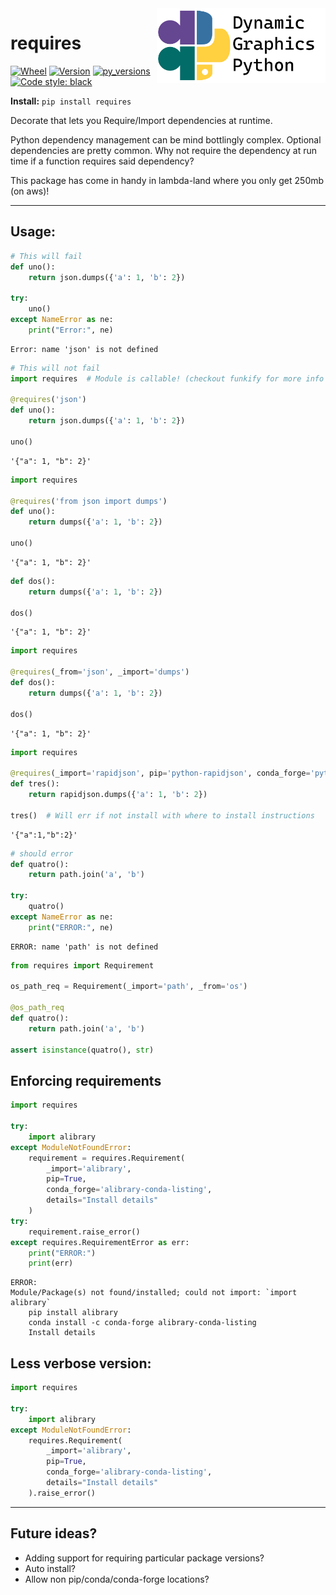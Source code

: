 <a href="https://github.com/dynamic-graphics-inc/dgpy-libs">
<img align="right" src="https://github.com/dynamic-graphics-inc/dgpy-libs/blob/master/_data/dgpy_banner.svg?raw=true" alt="drawing" height="120"/>
</a>

# requires


[![Wheel](https://img.shields.io/pypi/wheel/requires.svg)](https://img.shields.io/pypi/wheel/requires.svg)
[![Version](https://img.shields.io/pypi/v/requires.svg)](https://img.shields.io/pypi/v/requires.svg)
[![py_versions](https://img.shields.io/pypi/pyversions/requires.svg)](https://img.shields.io/pypi/pyversions/requires.svg)
[![Code style: black](https://img.shields.io/badge/code%20style-black-000000.svg)](https://github.com/psf/black)

**Install:** `pip install requires`

Decorate that lets you
Require/Import dependencies at runtime.

Python dependency management can be mind bottlingly complex. Optional dependencies are pretty common. Why not require the dependency at run time if a function requires said dependency?

This package has come in handy in lambda-land where you only get 250mb (on aws)!

___

## Usage:



```python
# This will fail
def uno():
    return json.dumps({'a': 1, 'b': 2})

try:
    uno()
except NameError as ne:
    print("Error:", ne)
```

    Error: name 'json' is not defined



```python
# This will not fail
import requires  # Module is callable! (checkout funkify for more info -- `pip install funkify`)

@requires('json')
def uno():
    return json.dumps({'a': 1, 'b': 2})

uno()
```




    '{"a": 1, "b": 2}'




```python
import requires

@requires('from json import dumps')
def uno():
    return dumps({'a': 1, 'b': 2})

uno()
```




    '{"a": 1, "b": 2}'




```python
def dos():
    return dumps({'a': 1, 'b': 2})

dos()
```




    '{"a": 1, "b": 2}'




```python
import requires

@requires(_from='json', _import='dumps')
def dos():
    return dumps({'a': 1, 'b': 2})

dos()
```




    '{"a": 1, "b": 2}'




```python
import requires

@requires(_import='rapidjson', pip='python-rapidjson', conda_forge='python-rapidjson')
def tres():
    return rapidjson.dumps({'a': 1, 'b': 2})

tres()  # Will err if not install with where to install instructions
```




    '{"a":1,"b":2}'




```python
# should error
def quatro():
    return path.join('a', 'b')

try:
    quatro()
except NameError as ne:
    print("ERROR:", ne)
```

    ERROR: name 'path' is not defined



```python
from requires import Requirement

os_path_req = Requirement(_import='path', _from='os')

@os_path_req
def quatro():
    return path.join('a', 'b')

assert isinstance(quatro(), str)
```

## Enforcing requirements


```python
import requires

try:
    import alibrary
except ModuleNotFoundError:
    requirement = requires.Requirement(
        _import='alibrary',
        pip=True,
        conda_forge='alibrary-conda-listing',
        details="Install details"
    )
try:
    requirement.raise_error()
except requires.RequirementError as err:
    print("ERROR:")
    print(err)
```

    ERROR:
    Module/Package(s) not found/installed; could not import: `import alibrary`
        pip install alibrary
        conda install -c conda-forge alibrary-conda-listing
        Install details


## Less verbose version:

```python
import requires

try:
    import alibrary
except ModuleNotFoundError:
    requires.Requirement(
        _import='alibrary',
        pip=True,
        conda_forge='alibrary-conda-listing',
        details="Install details"
    ).raise_error()
```


___

## Future ideas?

 - Adding support for requiring particular package versions?
 - Auto install?
 - Allow non pip/conda/conda-forge locations?
